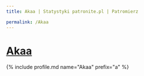 ```yaml
---
title: Akaa | Statystyki patronite.pl | Patromierz

permalink: /Akaa
---
```


# [Akaa](https://patronite.pl/Akaa)

{% include profile.md name="Akaa" prefix="a" %}
